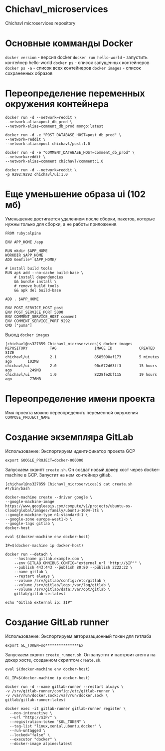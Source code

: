 # Chichavl_microservices
Chichavl microservices repository

# Основные комманды Docker
`docker version` - версия docker
`docker run hello-world` - запустить контейнер hello-world
`docker ps` - список запущенных контейнеров
`docker ps -a` - список всех контейнеров
`docker images` - список сохраненных образов

# Переопределение переменных окружения контейнера

```
docker run -d --network=reddit \
--network-alias=post_db_prod \
--network-alias=comment_db_prod mongo:latest
 
docker run -d -e "POST_DATABASE_HOST=post_db_prod" \
--network=reddit \
--network-alias=post chichavl/post:1.0
 
docker run -d -e "COMMENT_DATABASE_HOST=comment_db_prod" \
--network=reddit \
--network-alias=comment chichavl/comment:1.0
 
docker run -d --network=reddit \
-p 9292:9292 chichavl/ui:1.0
```

# Еще уменьшение образа ui (102 мб)
Уменьшение достигается удалением после сборки, пакетов, которые нужны только для сборки, а не работы приложения.

```
FROM ruby:alpine

ENV APP_HOME /app

RUN mkdir $APP_HOME
WORKDIR $APP_HOME
ADD Gemfile* $APP_HOME/

# install build tools
RUN apk add --no-cache build-base \
    # install dependencies
    && bundle install \
    # remove build tools
    && apk del build-base
    
ADD . $APP_HOME

ENV POST_SERVICE_HOST post
ENV POST_SERVICE_PORT 5000
ENV COMMENT_SERVICE_HOST comment
ENV COMMENT_SERVICE_PORT 9292
CMD ["puma"]
```

Вывод `docker images`

```
[chichavl@ns327859 Chichavl_microservices]$ docker images
REPOSITORY          TAG                 IMAGE ID            CREATED             SIZE
chichavl/ui         2.1                 8585098af173        5 minutes ago       102MB
chichavl/ui         2.0                 90c672d63ff3        15 hours ago        249MB
chichavl/ui         1.0                 8228fe2bf115        19 hours ago        776MB
```

# Переопределение имени проекта
Имя проекта можно переопределить переменной окружения `COMPOSE_PROJECT_NAME`

# Создание экземпляра GitLab
Использование:
Экспортируем идентификатор проекта GCP
```
export GOOGLE_PROJECT=docker-000000
```

Запускаем скрипт `create.sh`. Он создат новый докер хост через docker-machine в GCP. Запустит на нем контейнер gitlab.

```
[chichavl@ns327859 Chichavl_microservices]$ cat create.sh
#!/bin/bash

docker-machine create --driver google \
--google-machine-image  https://www.googleapis.com/compute/v1/projects/ubuntu-os-cloud/global/images/family/ubuntu-1604-lts \
--google-machine-type n1-standard-1 \
--google-zone europe-west1-b \
--google-tags gitlab \
docker-host

eval $(docker-machine env docker-host)

IP=$(docker-machine ip docker-host)

docker run --detach \
    --hostname gitlab.example.com \
    --env GITLAB_OMNIBUS_CONFIG="external_url 'http://$IP'" \
    --publish 443:443 --publish 80:80 --publish 2222:22 \
    --name gitlab \
    --restart always \
    --volume /srv/gitlab/config:/etc/gitlab \
    --volume /srv/gitlab/logs:/var/log/gitlab \
    --volume /srv/gitlab/data:/var/opt/gitlab \
    gitlab/gitlab-ce:latest

echo "Gitlab external ip: $IP"

```

# Создание GitLab runner
Использование:
Экспортируем авторизационный токен для гитлаба
```
export GL_TOKEN=so***************Ex
```
Запускаем скрипт `create_runner.sh`. Он запустит и настроит агента на докер хосте, созданном скриптом `create.sh`.

```
eval $(docker-machine env docker-host)

GL_IP=$(docker-machine ip docker-host)

docker run -d --name gitlab-runner --restart always \
-v /srv/gitlab-runner/config:/etc/gitlab-runner \
-v /var/run/docker.sock:/var/run/docker.sock \
gitlab/gitlab-runner:latest

docker exec -it gitlab-runner gitlab-runner register \
  --non-interactive \
  --url "http://$IP/" \
  --registration-token "$GL_TOKEN" \
  --tag-list "linux,xenial,ubuntu,docker" \
  --run-untagged \
  --locked="false" \
  --executor "docker" \
  --docker-image alpine:latest
```

